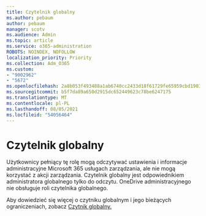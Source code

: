 ```yaml
---
title: Czytelnik globalny
ms.author: pebaum
author: pebaum
manager: scotv
ms.audience: Admin
ms.topic: article
ms.service: o365-administration
ROBOTS: NOINDEX, NOFOLLOW
localization_priority: Priority
ms.collection: Adm_O365
ms.custom:
- "9002962"
- "5672"
ms.openlocfilehash: 2a8b053f493488a1ab6740cc2433d18f61729fe65959cbd1903ad689000113b2
ms.sourcegitcommit: b5f7da89a650d2915dc652449623c78be6247175
ms.translationtype: MT
ms.contentlocale: pl-PL
ms.lasthandoff: 08/05/2021
ms.locfileid: "54056464"
---
```

# <a name="global-reader"></a>Czytelnik globalny

Użytkownicy pełniący tę rolę mogą odczytywać ustawienia i informacje administracyjne Microsoft 365 usługach zarządzania, ale nie mogą korzystać z akcji zarządzania. Czytelnik globalny jest odpowiednikiem administratora globalnego tylko do odczytu.
OneDrive administracyjnego nie obsługuje roli czytelnika globalnego.

Aby dowiedzieć się więcej o czytniku globalnym i jego bieżących ograniczeniach, zobacz [Czytnik globalny.](https://docs.microsoft.com/azure/active-directory/users-groups-roles/directory-assign-admin-roles#global-reader)
